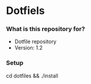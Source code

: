 # Dotfiels #

### What is this repository for? ###

* Dotfile repository
* Version: 1.2

### Setup ###

cd dotfiles && ./install

